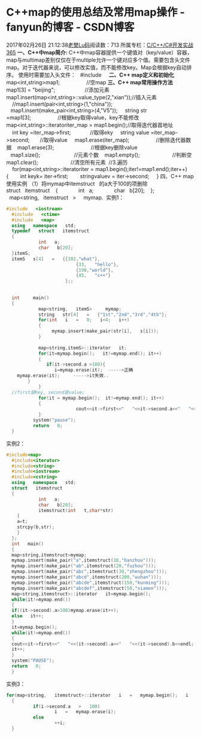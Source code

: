 # C++map的使用总结及常用map操作 - fanyun的博客 - CSDN博客
2017年02月26日 21:12:38[老樊Lu码](https://me.csdn.net/fanyun_01)阅读数：713
所属专栏：[C/C++/C#开发实战365](https://blog.csdn.net/column/details/c-plus-plus-01.html)
**一、C++中map简介:**
C++中map容器提供一个键值对（key/value）容器，map与multimap差别仅仅在于multiple允许一个键对应多个值。需要包含头文件map。对于迭代器来说，可以修改实值，而不能修改key。Map会根据key自动排序。
使用时需要加入头文件：
  #include   <map> 
**二、C++ map定义和初始化**
    map<int,string>map1;                  //空map
**三、C++ map常用操作方法**
    map1[3] = "beijing";                    //添加元素
    map1.insert(map<int,string>::value_type(2,"xian"));//插入元素
    //map1.insert(pair<int,string>(1,"china"));
   map1.insert(make_pair<int,string>(4,"V5"));
    string str =map1[3];                  //根据key取得value，key不能修改
    map<int,string>::iteratoriter_map = map1.begin();//取得迭代器首地址
    int key =iter_map->first;             //取得eky
    string value =iter_map->second;       //取得value
    map1.erase(iter_map);                  //删除迭代器数据
   map1.erase(3);                         //根据key删除value
   map1.size();                       //元素个数
   map1.empty();                      //判断空
  map1.clear();                      //清空所有元素
 //3.遍历
    for(map<int,string>::iteratoriter = map1.begin();iter!=map1.end();iter++)
    {
       int keyk= iter->first;
       stringvaluev = iter->second;
    }
四、C++ map使用实例
（1）将mymap中itemstruct   的a大于100的项删除  
struct   itemstruct 
  { 
            int   a; 
            char   b[20]; 
  }; 
  map<string,   itemstruct   >     mymap. 
实例1：
```cpp
#include   <iostream> 
  #include   <ctime> 
  #include   <map> 
  using   namespace   std; 
  typedef   struct   itemstruct 
  { 
            int   a; 
            char   b[20]; 
  }itemS; 
  itemS   s[4]   =   {{102,"what"}, 
                          {33,   "hello"}, 
                          {198,"world"}, 
                          {45,   "c++"} 
                      };; 
  
  
  int     main() 
  { 
            map<string,   itemS>     mymap; 
            string   str[4]   =   {"1st","2nd","3rd","4th"}; 
            for(int   i   =   0;   i<4;   i++) 
            { 
                 mymap.insert(make_pair(str[i],   s[i])); 
            } 
            
            map<string,itemS>::iterator   it; 
            for(it=mymap.begin();   it!=mymap.end(); it++) 
            { 
               if(it->second.a >100){ 
                  i=mymap.erase(it);  ----->正确
    mymap.erase(it);     ----->it失效..
        }
            }
  //first是Key, second是value;
            for(it = mymap.begin();  it!=mymap.end(); it++) 
            { 
                          cout<<it->first<<"   "<<it->second.a<<"   "<<it->second.b<<endl; 
            } 
          system("pause"); 
          return   0; 
  }
```
实例2：
```cpp
#include<map> 
  #include<iterator> 
  #include<string> 
  #include<iostream> 
  #include<cstring> 
  using   namespace   std; 
  struct   itemstruct 
  { 
            int   a; 
            char   b[20]; 
            itemstruct(int   t,char*str) 
    { 
    a=t; 
    strcpy(b,str); 
    } 
  }; 
  int   main() 
  { 
  map<string,itemstruct>mymap; 
  mymap.insert(make_pair("a",itemstruct(10,"hanzhou"))); 
  mymap.insert(make_pair("ab",itemstruct(20,"fuzhou"))); 
  mymap.insert(make_pair("abc",itemstruct(30,"zhengzhou"))); 
  mymap.insert(make_pair("abcd",itemstruct(200,"wuhan"))); 
  mymap.insert(make_pair("abcde",itemstruct(150,"kunming"))); 
  mymap.insert(make_pair("abcdef",itemstruct(50,"xiamen"))); 
  map<string,itemstruct>::iterator   it=mymap.begin(); 
  while(it!=mymap.end()) 
  { 
  if((it->second).a>100)mymap.erase(it++); 
  else   it++; 
  } 
  it=mymap.begin(); 
  while(it!=mymap.end()) 
  { 
  cout<<it->first<<"   "<<(it->second).a<<"   "<<(it->second).b<<endl; 
  it++; 
  } 
  system("PAUSE"); 
  return   0; 
  }
```
实例3：
```cpp
for(map<string,   itemstruct>::iterator   i   =   mymap.begin();   i   !=   mymap.end();) 
  { 
          if(i->second.a   >   100) 
                  i   =   mymap.erase(i); 
          else 
                  ++i; 
  }
```
